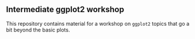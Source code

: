 ## Intermediate ggplot2 workshop

This repository contains material for a workshop on `ggplot2` topics that 
go a bit beyond the basic plots. 
